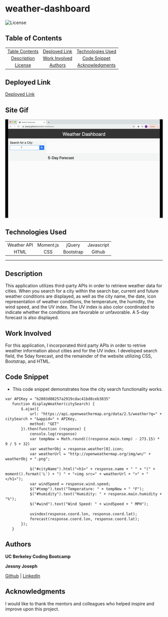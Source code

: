 # weather-dashboard

![License](https://img.shields.io/badge/license-MIT-181717?style=for-the-badge) 

## Table of Contents
||||
|:-:|:-:|:-:|
|[Table Contents](#table-of-contents)|[Deployed Link](#deployed-link)|[Technologies Used](#technologies-used)
|[Description](#description)|[Work Involved](#work-involved)|[Code Snippet](#code-snippet)
|[License](#license)|[Authors](#authors)|[Acknowledgments](#acknowledgments)

## Deployed Link
[Deployed Link](https://jessnyj.github.io/weather-dashboard/)

## Site Gif
![Site](./images/weather-dash.gif)

## Technologies Used
|||||
|:-:|:-:|:-:|:-:|
|Weather API		|Moment.js			|jQuery	|Javascript
|HTML	|CSS	|Bootstrap	|Github
---

## Description
This application utilizes third-party APIs in order to retrieve
weather data for cities. When you search for a city within the search bar, current and future weather conditions are displayed, as well as the city name, the date, icon representation of weather conditions, the temperature, the humidity, the wind speed, and the UV index. The UV index is also color coordinated to indicate whether the conditions are favorable or unfavorable. A 5-day forecast is also displayed.

## Work Involved
For this application, I incorporated third party APIs in order to retrive weather information about cities and for the UV index. I developed search field, the 5day forecast, and the remainder of the website utilizing CSS, Bootstrap, and HTML.

 ## Code Snippet
 * This code snippet demonstrates how the city search functionality works.
 ```
var APIKey = "b2803d08257a2919cdac41bd8ceb3835"
    function displayWeather(citySearch) {
        $.ajax({
            url: "https://api.openweathermap.org/data/2.5/weather?q=" + citySearch + "&appid=" + APIKey,
            method: "GET"
        }).then(function (response) {
            console.log(response)
            var tempNew = Math.round(((response.main.temp) - 273.15) * 9 / 5 + 32)
            var weatherObj = response.weather[0].icon;
            var weatherUrl = "http://openweathermap.org/img/wn/" + weatherObj + ".png";

            $("#cityName").html("<h1>" + response.name + " " + "(" + moment().format('L') + ") " + "<img src=" + weatherUrl + ">" + "</h1>");
            var windSpeed = response.wind.speed;
            $("#temp").text("Temperature: " + tempNew + " °F");
            $("#humidity").text("Humidity: " + response.main.humidity + "%");
            $("#wind").text("Wind Speed: " + windSpeed + " MPH");

            uvindex(response.coord.lon, response.coord.lat);
            forecast(response.coord.lon, response.coord.lat);
        });
    }

```

## Authors
**UC Berkeley Coding Bootcamp**

**Jessny Joseph** 

[Github](https://github.com/jessnyj) | [LinkedIn](https://www.linkedin.com/in/jessny-joseph-361515201)

## Acknowledgments
I would like to thank the mentors and colleagues who helped inspire and improve upon this project.
